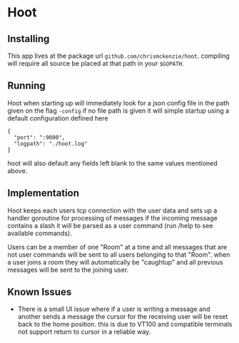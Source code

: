 Hoot
====

## Installing

This app lives at the package url `github.com/chrismckenzie/hoot`. compiling will
require all source be placed at that path in your `$GOPATH`.

## Running

Hoot when starting up will immediately look for a json config file in the path
given on the flag `-config` if no file path is given it will simple startup
using a default configuration defined here

```
{
  "port": ":9000",
  "logpath": "./hoot.log"
}
```

hoot will also default any fields left blank to the same values mentioned above.

## Implementation

Hoot keeps each users tcp connection with the user data and
sets up a handler goroutine for processing of messages if
the incoming message contains a slash it will be parsed as
a user command (run /help to see available commands).

Users can be a member of one "Room" at a time and all messages
that are not user commands will be sent to all users belonging to 
that "Room". when a user joins a room they will automatically be
"caughtup" and all previous messages will be sent to the joining user.

## Known Issues

- There is a small UI issue where if a user is writing a message and
another sends a message the cursor for the receiving user will be reset 
back to the home position. this is due to VT100 and compatible terminals
not support return to cursor in a reliable way.
